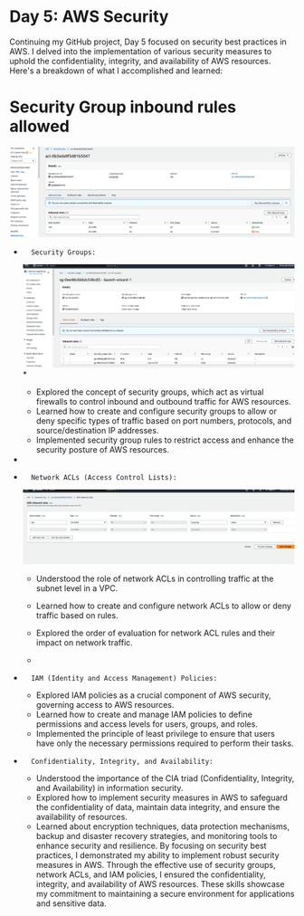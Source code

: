 
# Day 5: AWS Security

Continuing my GitHub project, Day 5 focused on security best practices in AWS. I delved into the implementation of various security measures to uphold the confidentiality, integrity, and availability of AWS resources. Here's a breakdown of what I accomplished and learned:

# Security Group inbound rules allowed
![](https://github.com/urstrulybutch/MY-AWS-CLOUD-PROJECTS/blob/main/SECURITY%20GROUP%20INBOUD%20RULES.png)


* 		Security Groups:
   ![](https://github.com/urstrulybutch/MY-AWS-CLOUD-PROJECTS/blob/main/security%20groups.png)*

   * Explored the concept of security groups, which act as virtual firewalls to control inbound and outbound traffic for AWS resources.
    * Learned how to create and configure security groups to allow or deny specific types of traffic based on port numbers, protocols, and source/destination IP addresses.
    * Implemented security group rules to restrict access and enhance the security posture of AWS resources.
 
* 		
* 		Network ACLs (Access Control Lists):
   ![](https://github.com/urstrulybutch/MY-AWS-CLOUD-PROJECTS/blob/main/NETWORK%20ACL.png)
      
    * Understood the role of network ACLs in controlling traffic at the subnet level in a VPC.
    * Learned how to create and configure network ACLs to allow or deny traffic based on rules.
    * Explored the order of evaluation for network ACL rules and their impact on network traffic.
 
    * 
* 		IAM (Identity and Access Management) Policies:
    * Explored IAM policies as a crucial component of AWS security, governing access to AWS resources.
    * Learned how to create and manage IAM policies to define permissions and access levels for users, groups, and roles.
    * Implemented the principle of least privilege to ensure that users have only the necessary permissions required to perform their tasks.
* 		Confidentiality, Integrity, and Availability:
    * Understood the importance of the CIA triad (Confidentiality, Integrity, and Availability) in information security.
    * Explored how to implement security measures in AWS to safeguard the confidentiality of data, maintain data integrity, and ensure the availability of resources.
    * Learned about encryption techniques, data protection mechanisms, backup and disaster recovery strategies, and monitoring tools to enhance security and resilience.
By focusing on security best practices, I demonstrated my ability to implement robust security measures in AWS. Through the effective use of security groups, network ACLs, and IAM policies, I ensured the confidentiality, integrity, and availability of AWS resources. These skills showcase my commitment to maintaining a secure environment for applications and sensitive data.
